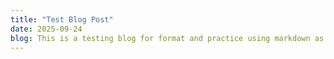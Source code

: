 ```yaml
---
title: "Test Blog Post"
date: 2025-09-24
blog: This is a testing blog for format and practice using markdown as well as Git Pages.
---
```

